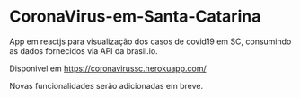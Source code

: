 # CoronaVirus-em-Santa-Catarina
App em reactjs para visualização dos casos de covid19 em SC, consumindo as dados fornecidos via API da brasil.io.

Disponivel em https://coronavirussc.herokuapp.com/

Novas funcionalidades serão adicionadas em breve. 
